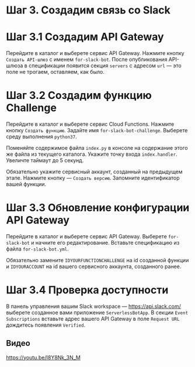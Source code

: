 # Шаг 3. Создадим связь со Slack

# Шаг 3.1 Создадим API Gateway

Перейдите в каталог и выберете сервис API Gateway.
Нажмите кнопку `Создать API-шлюз` с именем `for-slack-bot`. После опубликования API-шлюза в спецификации появится секция `servers` с адресом `url` — это поле не трогаем, оставляем, как было.

# Шаг 3.2 Создадим функцию Challenge

Перейдите в каталог и выберете сервис Cloud Functions. Нажмите кнопку `Создать функцию`.
Задайте имя `for-slack-bot-challenge`.
Выберете среду выполнения `python37`.

Поменяйте содержимое файла `index.py` в консоле на содержание этого же файла из текущего  каталога. Укажите точку входа `index.handler`. Увеличте таймаут до 5 секунд.

Обязательно укажите сервисный аккаунт, созданный на предыдущем этапе. Нажмите кнопку — `Создать версию`.
Запомните идентификатор вашей функции.

# Шаг 3.3 Обновление конфигурации API Gateway

Перейдите в каталог и выберете сервис API Gateway. Выберете `for-slack-bot` и начните его редактирование. Вставьте спецификацию из файла `for-slack-bot.yml`.


Обязательно замените `IDYOURFUNCTIONCHALLENGE` на id созданной функции и `IDYOURACCOUNT` на id вашего сервисного аккаунта, созданного ранее.

# Шаг 3.4 Проверка доступности

В панель управления вашим Slack workspace — https://api.slack.com/ выберете созданное вами приложение `ServerlessBotApp`. В секции `Event Subscriptions` вставьте адрес вашего API Gateway в поле `Request URL` дождитесь появления `Verified`.

## Видео

https://youtu.be/I8Y8Nk_3N_M


